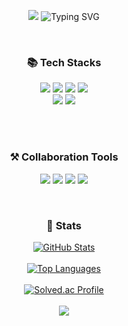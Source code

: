<p align="center">
<img src="https://capsule-render.vercel.app/api?type=venom&color=auto&height=300&section=header&text=Hi%20I'm%20Junseo&fontSize=74">
<img src="https://readme-typing-svg.demolab.com?font=Fira+Code&pause=1000&color=56A0F7&center=true&random=false&width=570&lines=I'm+a+student+learning+computer+science!" alt="Typing SVG" />
</p>

<br>
<h3 align="center">📚 Tech Stacks</h3>
<p align="center">
<img src="https://img.shields.io/badge/HTML-239120?style=for-the-badge&logo=html5&logoColor=white"/>
<img src="https://img.shields.io/badge/css3-1572B6?style=for-the-badge&logo=css3&logoColor=white">
<img src="https://img.shields.io/badge/JavaScript-F7DF1E?style=for-the-badge&logo=JavaScript&logoColor=white"/>
<img src="https://img.shields.io/badge/React-20232A?style=for-the-badge&logo=react&logoColor=61DAFB"/>
<br>
<img src="https://img.shields.io/badge/C%2B%2B-00599C?style=for-the-badge&logo=c%2B%2B&logoColor=white"/>
<img src="https://img.shields.io/badge/C-00599C?style=for-the-badge&logo=c&logoColor=white"/>
</p>

<br>
<br>
<h3 align="center">⚒ Collaboration Tools</h3>
<p align="center">
<img src="https://img.shields.io/badge/GIT-E44C30?style=for-the-badge&logo=git&logoColor=white"/>
<img src="https://img.shields.io/badge/GitHub-100000?style=for-the-badge&logo=github&logoColor=white"/>
<img src="https://img.shields.io/badge/Notion-000000?style=for-the-badge&logo=notion&logoColor=white"/>
<img src="https://img.shields.io/badge/Figma-F24E1E?style=for-the-badge&logo=figma&logoColor=white"/>
</p>

<br>
<h3 align="center">👀 Stats</h3>

<p align="center">
   <a href="https://github.com/oesnuj">
     <!--GitHub 스택-->
    <img src="https://github-readme-stats.vercel.app/api?username=oesnuj&show_icons=true&bg_color=00000000&layout=compact&theme=holi" alt="GitHub Stats">
  </a>
  <br>
  <br>
  <a href="https://github.com/oesnuj">
    <!--GitHub 언어 사용빈도-->
    <img src="https://github-readme-stats.vercel.app/api/top-langs/?username=oesnuj&layout=compact&theme=github_dark" alt="Top Languages">
  </a>
  <br>
  <br>
  <a href="https://solved.ac/oesnuj">
    <!--내 백준 티어-->
    <img src="http://mazassumnida.wtf/api/v2/generate_badge?boj=oesnuj" alt="Solved.ac Profile">
  </a>
  <br>
  <br>
  <!--GitHub Hit rates-->
  <a href="https://hits.seeyoufarm.com"><img src="https://hits.seeyoufarm.com/api/count/incr/badge.svg?url=https%3A%2F%2Fgithub.com%2Foesnuj&count_bg=%233D89C8&title_bg=%23555555&icon=&icon_color=%23E7E7E7&title=%F0%9F%91%8Dhits+&edge_flat=true"/></a>
</p>

<!--
**oesnuj/oesnuj** is a ✨ _special_ ✨ repository because its `README.md` (this file) appears on your GitHub profile.

Here are some ideas to get you started:

- 🔭 I’m currently working on ...
- 🌱 I’m currently learning ...
- 👯 I’m looking to collaborate on ...
- 🤔 I’m looking for help with ...
- 💬 Ask me about ...
- 📫 How to reach me: ...
- 😄 Pronouns: ...
- ⚡ Fun fact: ...
-->
